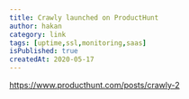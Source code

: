 ```yaml
---
title: Crawly launched on ProductHunt
author: hakan
category: link
tags: [uptime,ssl,monitoring,saas]
isPublished: true
createdAt: 2020-05-17
---
```


https://www.producthunt.com/posts/crawly-2
<!--more-->

